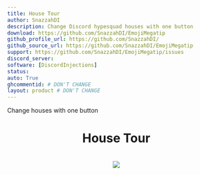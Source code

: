 ```yaml
---
title: House Tour
author: SnazzahDI
description: Change Discord hypesquad houses with one button
download: https://github.com/SnazzahDI/EmojiMegatip
github_profile_url: https://github.com/SnazzahDI/
github_source_url: https://github.com/SnazzahDI/EmojiMegatip
support: https://github.com/SnazzahDI/EmojiMegatip/issues
discord_server:
software: [DiscordInjections]
status:
auto: True
ghcommentid: # DON'T CHANGE
layout: product # DON'T CHANGE
---
```

Change houses with one button
<div align="center">
  <h1>House Tour</h1>
  <br>
  <img src="https://i.imgur.com/2QbY6pe.png">
</div>